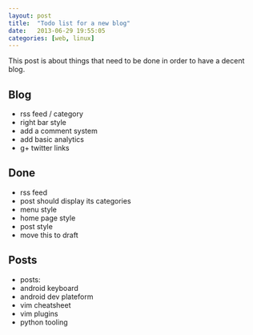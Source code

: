 ```yaml
---
layout: post
title:  "Todo list for a new blog"
date:   2013-06-29 19:55:05
categories: [web, linux]
---
```

This post is about things that need to be done in order to have a decent blog.

## Blog
* rss feed / category
* right bar style
* add a comment system
* add basic analytics
* g+ twitter links

## Done
* rss feed
* post should display its categories
* menu style
* home page style
* post style
* move this to draft

## Posts
* posts:
* android keyboard
* android dev plateform
* vim cheatsheet
* vim plugins
* python tooling
